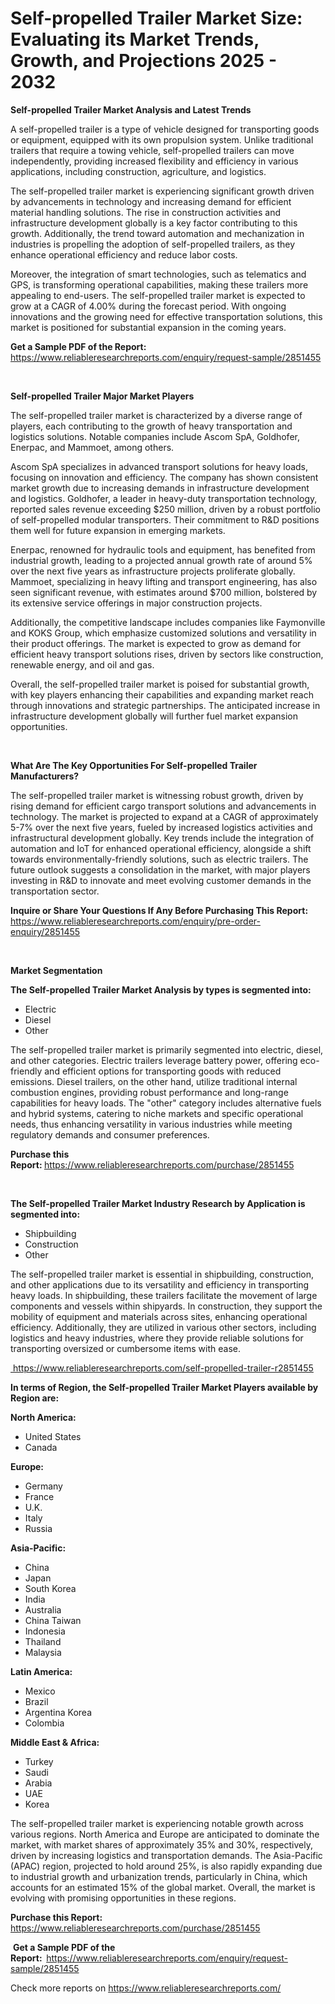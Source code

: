 <p><h1>Self-propelled Trailer Market Size: Evaluating its Market Trends, Growth, and Projections 2025 - 2032</h1></p><p><strong>Self-propelled Trailer Market Analysis and Latest Trends</strong></p>
<p><p>A self-propelled trailer is a type of vehicle designed for transporting goods or equipment, equipped with its own propulsion system. Unlike traditional trailers that require a towing vehicle, self-propelled trailers can move independently, providing increased flexibility and efficiency in various applications, including construction, agriculture, and logistics.</p><p>The self-propelled trailer market is experiencing significant growth driven by advancements in technology and increasing demand for efficient material handling solutions. The rise in construction activities and infrastructure development globally is a key factor contributing to this growth. Additionally, the trend toward automation and mechanization in industries is propelling the adoption of self-propelled trailers, as they enhance operational efficiency and reduce labor costs.</p><p>Moreover, the integration of smart technologies, such as telematics and GPS, is transforming operational capabilities, making these trailers more appealing to end-users. The self-propelled trailer market is expected to grow at a CAGR of 4.00% during the forecast period. With ongoing innovations and the growing need for effective transportation solutions, this market is positioned for substantial expansion in the coming years.</p></p>
<p><strong>Get a Sample PDF of the Report:&nbsp;</strong> <a href="https://www.reliableresearchreports.com/enquiry/request-sample/2851455?utm_campaign=2246&utm_medium=2&utm_source=Github&utm_content=ia&utm_term=11032025&utm_id=self-propelled-trailer">https://www.reliableresearchreports.com/enquiry/request-sample/2851455</a></p>
<p>&nbsp;</p>
<p><strong>Self-propelled Trailer Major Market Players</strong></p>
<p><p>The self-propelled trailer market is characterized by a diverse range of players, each contributing to the growth of heavy transportation and logistics solutions. Notable companies include Ascom SpA, Goldhofer, Enerpac, and Mammoet, among others.</p><p>Ascom SpA specializes in advanced transport solutions for heavy loads, focusing on innovation and efficiency. The company has shown consistent market growth due to increasing demands in infrastructure development and logistics. Goldhofer, a leader in heavy-duty transportation technology, reported sales revenue exceeding $250 million, driven by a robust portfolio of self-propelled modular transporters. Their commitment to R&D positions them well for future expansion in emerging markets.</p><p>Enerpac, renowned for hydraulic tools and equipment, has benefited from industrial growth, leading to a projected annual growth rate of around 5% over the next five years as infrastructure projects proliferate globally. Mammoet, specializing in heavy lifting and transport engineering, has also seen significant revenue, with estimates around $700 million, bolstered by its extensive service offerings in major construction projects.</p><p>Additionally, the competitive landscape includes companies like Faymonville and KOKS Group, which emphasize customized solutions and versatility in their product offerings. The market is expected to grow as demand for efficient heavy transport solutions rises, driven by sectors like construction, renewable energy, and oil and gas.</p><p>Overall, the self-propelled trailer market is poised for substantial growth, with key players enhancing their capabilities and expanding market reach through innovations and strategic partnerships. The anticipated increase in infrastructure development globally will further fuel market expansion opportunities.</p></p>
<p>&nbsp;</p>
<p><strong>What Are The Key Opportunities For Self-propelled Trailer Manufacturers?</strong></p>
<p><p>The self-propelled trailer market is witnessing robust growth, driven by rising demand for efficient cargo transport solutions and advancements in technology. The market is projected to expand at a CAGR of approximately 5-7% over the next five years, fueled by increased logistics activities and infrastructural development globally. Key trends include the integration of automation and IoT for enhanced operational efficiency, alongside a shift towards environmentally-friendly solutions, such as electric trailers. The future outlook suggests a consolidation in the market, with major players investing in R&D to innovate and meet evolving customer demands in the transportation sector.</p></p>
<p><strong>Inquire or Share Your Questions If Any Before Purchasing This Report:</strong> <a href="https://www.reliableresearchreports.com/enquiry/pre-order-enquiry/2851455?utm_campaign=2246&utm_medium=2&utm_source=Github&utm_content=ia&utm_term=11032025&utm_id=self-propelled-trailer">https://www.reliableresearchreports.com/enquiry/pre-order-enquiry/2851455</a></p>
<p>&nbsp;</p>
<p><strong>Market Segmentation</strong></p>
<p><strong>The Self-propelled Trailer Market Analysis by types is segmented into:</strong></p>
<p><ul><li>Electric</li><li>Diesel</li><li>Other</li></ul></p>
<p><p>The self-propelled trailer market is primarily segmented into electric, diesel, and other categories. Electric trailers leverage battery power, offering eco-friendly and efficient options for transporting goods with reduced emissions. Diesel trailers, on the other hand, utilize traditional internal combustion engines, providing robust performance and long-range capabilities for heavy loads. The "other" category includes alternative fuels and hybrid systems, catering to niche markets and specific operational needs, thus enhancing versatility in various industries while meeting regulatory demands and consumer preferences.</p></p>
<p><strong>Purchase this Report:&nbsp;</strong><a href="https://www.reliableresearchreports.com/purchase/2851455?utm_campaign=2246&utm_medium=2&utm_source=Github&utm_content=ia&utm_term=11032025&utm_id=self-propelled-trailer">https://www.reliableresearchreports.com/purchase/2851455</a></p>
<p>&nbsp;</p>
<p><strong>The Self-propelled Trailer Market Industry Research by Application is segmented into:</strong></p>
<p><ul><li>Shipbuilding</li><li>Construction</li><li>Other</li></ul></p>
<p><p>The self-propelled trailer market is essential in shipbuilding, construction, and other applications due to its versatility and efficiency in transporting heavy loads. In shipbuilding, these trailers facilitate the movement of large components and vessels within shipyards. In construction, they support the mobility of equipment and materials across sites, enhancing operational efficiency. Additionally, they are utilized in various other sectors, including logistics and heavy industries, where they provide reliable solutions for transporting oversized or cumbersome items with ease.</p></p>
<p><a href="https://www.reliableresearchreports.com/self-propelled-trailer-r2851455?utm_campaign=2246&utm_medium=2&utm_source=Github&utm_content=ia&utm_term=11032025&utm_id=self-propelled-trailer">&nbsp;https://www.reliableresearchreports.com/self-propelled-trailer-r2851455</a></p>
<p><strong>In terms of Region, the Self-propelled Trailer Market Players available by Region are:</strong></p>
<p>
    <p> <strong> North America: </strong>
        <ul>
            <li>United States</li>
            <li>Canada</li>
        </ul>
        </p> 
    <p> <strong> Europe: </strong>
        <ul>
            <li>Germany</li>
            <li>France</li>
            <li>U.K.</li>
            <li>Italy</li>
            <li>Russia</li>
        </ul>
        </p> 
    <p> <strong> Asia-Pacific: </strong>
        <ul>
            <li>China</li>
            <li>Japan</li>
            <li>South Korea</li>
            <li>India</li>
            <li>Australia</li>
            <li>China Taiwan</li>
            <li>Indonesia</li>
            <li>Thailand</li>
            <li>Malaysia</li>
        </ul>
        </p> 
    <p> <strong> Latin America: </strong>
        <ul>
            <li>Mexico</li>
            <li>Brazil</li>
            <li>Argentina Korea</li>
            <li>Colombia</li>
        </ul>
        </p> 
    <p> <strong> Middle East & Africa: </strong>
        <ul>
            <li>Turkey</li>
            <li>Saudi</li>
            <li>Arabia</li>
            <li>UAE</li>
            <li>Korea</li>
        </ul>
    </p>
    </p>
<p><p>The self-propelled trailer market is experiencing notable growth across various regions. North America and Europe are anticipated to dominate the market, with market shares of approximately 35% and 30%, respectively, driven by increasing logistics and transportation demands. The Asia-Pacific (APAC) region, projected to hold around 25%, is also rapidly expanding due to industrial growth and urbanization trends, particularly in China, which accounts for an estimated 15% of the global market. Overall, the market is evolving with promising opportunities in these regions.</p></p>
<p><strong>Purchase this Report: </strong><a href="https://www.reliableresearchreports.com/purchase/2851455?utm_campaign=2246&utm_medium=2&utm_source=Github&utm_content=ia&utm_term=11032025&utm_id=self-propelled-trailer">https://www.reliableresearchreports.com/purchase/2851455</a></p>
<p>&nbsp;<strong>Get a Sample PDF of the Report:&nbsp;&nbsp;</strong><a href="https://www.reliableresearchreports.com/enquiry/request-sample/2851455?utm_campaign=2246&utm_medium=2&utm_source=Github&utm_content=ia&utm_term=11032025&utm_id=self-propelled-trailer">https://www.reliableresearchreports.com/enquiry/request-sample/2851455</a></p>
<p><strong></strong></p>
<p>Check more reports on <a href="https://www.reliableresearchreports.com/?utm_campaign=2246&utm_medium=2&utm_source=Github&utm_content=ia&utm_term=11032025&utm_id=self-propelled-trailer">https://www.reliableresearchreports.com/</a></p>